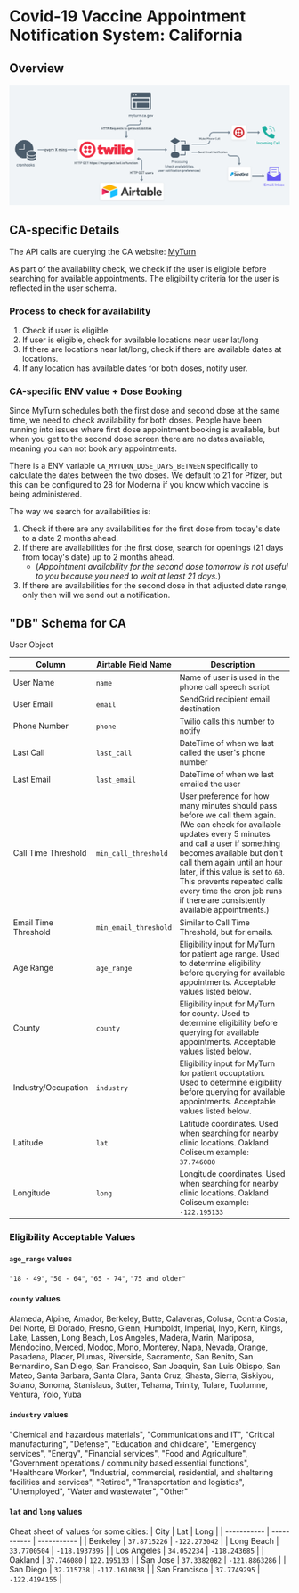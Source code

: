 # Covid-19 Vaccine Appointment Notification System: California

## Overview

![Service Diagram](assets/services.png)

## CA-specific Details

The API calls are querying the CA website: [MyTurn](https://myturn.ca.gov/)

As part of the availability check, we check if the user is eligible before searching for available appointments. The eligibility criteria for the user is reflected in the user schema.

### Process to check for availability
1) Check if user is eligible
2) If user is eligible, check for available locations near user lat/long
3) If there are locations near lat/long, check if there are available dates at locations.
4) If any location has available dates for both doses, notify user.

### CA-specific ENV value + Dose Booking

Since MyTurn schedules both the first dose and second dose at the same time, we need to check availability for both doses. People have been running into issues where first dose appointment booking is available, but when you get to the second dose screen there are no dates available, meaning you can not book any appointments.

There is a ENV variable `CA_MYTURN_DOSE_DAYS_BETWEEN` specifically to calculate the dates between the two doses. We default to 21 for Pfizer, but this can be configured to 28 for Moderna if you know which vaccine is being administered.

The way we search for availabilities is:
1) Check if there are any availabilities for the first dose from today's date to a date 2 months ahead.
2) If there are availabilities for the first dose, search for openings (21 days from today's date) up to 2 months ahead. 
     - (_Appointment availability for the second dose tomorrow is not useful to you because you need to wait at least 21 days._)
3) If there are availabilities for the second dose in that adjusted date range, only then will we send out a notification.


## "DB" Schema for CA

User Object

| Column      | Airtable Field Name | Description |
| ----------- | ----------- | ----------- |
| User Name      | `name`       | Name of user is used in the phone call speech script |
| User Email   | `email`        | SendGrid recipient email destination |
| Phone Number   | `phone`        | Twilio calls this number to notify |
| Last Call   | `last_call`        | DateTime of when we last called the user's phone number |
| Last Email   | `last_email`        | DateTime of when we last emailed the user |
| Call Time Threshold   | `min_call_threshold`        | User preference for how many minutes should pass before we call them again. (We can check for available updates every 5 minutes and call a user if something becomes available but don't call them again until an hour later, if this value is set to `60`. This prevents repeated calls every time the cron job runs if there are consistently available appointments.) |
| Email Time Threshold   | `min_email_threshold`        | Similar to Call Time Threshold, but for emails. |
| Age Range   | `age_range`        | Eligibility input for MyTurn for patient age range. Used to determine eligibility before querying for available appointments. Acceptable values listed below. |
| County   | `county`        | Eligibility input for MyTurn for county. Used to determine eligibility before querying for available appointments. Acceptable values listed below. |
| Industry/Occupation   | `industry`        | Eligibility input for MyTurn for patient occuptation. Used to determine eligibility before querying for available appointments. Acceptable values listed below. |
| Latitude   | `lat`        | Latitude coordinates. Used when searching for nearby clinic locations. Oakland Coliseum example: `37.746080` |
| Longitude   | `long`        | Longitude coordinates. Used when searching for nearby clinic locations. Oakland Coliseum example: `-122.195133` |

### Eligibility Acceptable Values

#### `age_range` values
`"18 - 49"`, `"50 - 64"`, `"65 - 74"`, `"75 and older"`

#### `county` values
Alameda, Alpine, Amador, Berkeley, Butte, Calaveras, Colusa, Contra Costa, Del Norte, El Dorado, Fresno, Glenn, Humboldt, Imperial, Inyo, Kern, Kings, Lake, Lassen, Long Beach, Los Angeles, Madera, Marin, Mariposa, Mendocino, Merced, Modoc, Mono, Monterey, Napa, Nevada, Orange, Pasadena, Placer, Plumas, Riverside, Sacramento, San Benito, San Bernardino, San Diego, San Francisco, San Joaquin, San Luis Obispo, San Mateo, Santa Barbara, Santa Clara, Santa Cruz, Shasta, Sierra, Siskiyou, Solano, Sonoma, Stanislaus, Sutter, Tehama, Trinity, Tulare, Tuolumne, Ventura, Yolo, Yuba

#### `industry` values

"Chemical and hazardous materials", "Communications and IT", "Critical manufacturing", "Defense", "Education and childcare", "Emergency services", "Energy", "Financial services", "Food and Agriculture", "Government operations / community based essential functions", "Healthcare Worker", "Industrial, commercial, residential, and sheltering facilities and services", "Retired", "Transportation and logistics", "Unemployed", "Water and wastewater", "Other"

#### `lat` and `long` values

Cheat sheet of values for some cities:
| City      | Lat | Long |
| ----------- | ----------- | ----------- |
| Berkeley      | `37.8715226`       | `-122.273042` |
| Long Beach      | `33.7700504`       | `-118.1937395` |
| Los Angeles      | `34.052234`       | `-118.243685` |
| Oakland      | `37.746080`       | `122.195133` |
| San Jose      | `37.3382082`       | `-121.8863286` |
| San Diego      | `32.715738`       | `-117.1610838` |
| San Francisco      | `37.7749295`       | `-122.4194155` |

